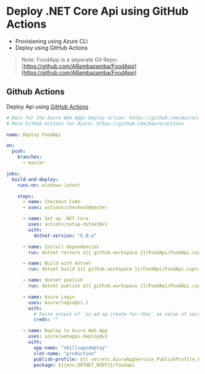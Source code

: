 # Deploy .NET Core Api using GitHub Actions

- Provisioning using Azure CLI
- Deploy using GitHub Actions

> Note: FoodApp is a seperate Git Repo: [https://github.com/ARambazamba/FoodApp](https://github.com/ARambazamba/FoodApp)

## Github Actions

Deploy Api using [GitHub Actions](https://github.com/Azure/actions)

```yaml
# Docs for the Azure Web Apps Deploy action: https://github.com/Azure/webapps-deploy
# More GitHub Actions for Azure: https://github.com/Azure/actions

name: Deploy FoodApi

on:
  push:
    branches:
      - master

jobs:
  build-and-deploy:
    runs-on: windows-latest

    steps:
      - name: Checkout Code
      - uses: actions/checkout@master

      - name: Set up .NET Core
        uses: actions/setup-dotnet@v1
        with:
          dotnet-version: "5.0.x"

      - name: Install dependencies
        run: dotnet restore ${{ github.workspace }}/FoodApi/FoodApi.csproj

      - name: Build with dotnet
        run: dotnet build ${{ github.workspace }}/FoodApi/FoodApi.csproj --configuration Release

      - name: dotnet publish
        run: dotnet publish ${{ github.workspace }}/FoodApi/FoodApi.csproj -c Release -o ${{env.DOTNET_ROOT}}/foodapi

      - name: Azure Login
        uses: Azure/login@v1.1
        with:
          # Paste output of `az ad sp create-for-rbac` as value of secret variable: AZURE_CREDENTIALS
          creds: ""

      - name: Deploy to Azure Web App
        uses: azure/webapps-deploy@v2
        with:
          app-name: "skillsapideploy"
          slot-name: "production"
          publish-profile: ${{ secrets.AzureAppService_PublishProfile_b314947fbe6546bf8a51d17b6e0c0a6a }}
          package: ${{env.DOTNET_ROOT}}/foodapi
```
